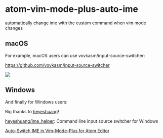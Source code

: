 # atom-vim-mode-plus-auto-ime

automatically change ime with the custom command when vim mode changes

## macOS

For example, macOS users can use vovkasm/input-source-switcher:

https://github.com/vovkasm/input-source-switcher

![](https://i.imgur.com/KdPGbgw.png)

## Windows

And finally for Windows users:

Big thanks to [heyeshuang](https://github.com/heyeshuang)!

[heyeshuang/ime_helper](https://github.com/heyeshuang/ime_helper): Command line input source switcher for Windows

[Auto-Switch IME in Vim-Mode-Plus for Atom Editor](https://heyeshuang.github.io/blog/2017/09/05/atom-vim-mode-auto-switch-ime/)

